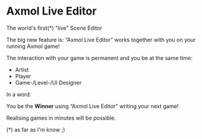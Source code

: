 # Axmol Live Editor
The world's first(*) "live" Scene Editor     

The big new feature is:
“Axmol Live Editor” works together with you on your running Axmol game!

The interaction with your game is permanent and you be at the same time:

- Artist
- Player
- Game-/Level-/UI Designer

In a word:

You be the **Winner** using “Axmol Live Editor” writing your next game!

Realising games in minutes will be possible.

(*) as far as I'm know ;)
